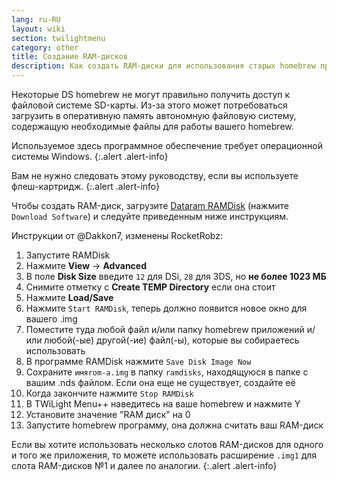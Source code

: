 ```yaml
---
lang: ru-RU
layout: wiki
section: twilightmenu
category: other
title: Создание RAM-дисков
description: Как создать RAM-диски для использования старых homebrew приложений в TWiLight Menu++
---
```


Некоторые DS homebrew не могут правильно получить доступ к файловой системе SD-карты. Из-за этого может потребоваться загрузить в оперативную память автономную файловую систему, содержащую необходимые файлы для работы вашего homebrew.

Используемое здесь программное обеспечение требует операционной системы Windows.
{:.alert .alert-info}

Вам не нужно следовать этому руководству, если вы используете флеш-картридж.
{:.alert .alert-info}

Чтобы создать RAM-диск, загрузите [Dataram RAMDisk](http://memory.dataram.com/products-and-services/software/ramdisk#freeware) (нажмите `Download Software`) и следуйте приведенным ниже инструкциям.

Инструкции от @Dakkon7, изменены RocketRobz:

1. Запустите RAMDisk
1. Нажмите **View** -> **Advanced**
1. В поле **Disk Size** введите `12` для DSi, `28` для 3DS, но **не более 1023 МБ**
1. Снимите отметку с **Create TEMP Directory** если она стоит
1. Нажмите **Load/Save**
1. Нажмите `Start RAMDisk`, теперь должно появится новое окно для вашего .img
1. Поместите туда любой файл и/или папку homebrew приложений и/или любой(-ые) другой(-ие) файл(-ы), которые вы собираетесь использовать
1. В программе RAMDisk нажмите `Save Disk Image Now`
1. Сохраните `имяrom-a.img` в папку `ramdisks`, находящуюся в папке с вашим .nds файлом. Если она еще не существует, создайте её
1. Когда закончите нажмите `Stop RAMDisk`
1. В TWiLight Menu++ наведитесь на ваше homebrew и нажмите Y
1. Установите значение "RAM диск" на 0
1. Запустите homebrew программу, она должна считать ваш RAM-диск

Если вы хотите использовать несколько слотов RAM-дисков для одного и того же приложения, то можете использовать расширение `.img1` для слота RAM-дисков №1 и далее по аналогии.
{:.alert .alert-info}

